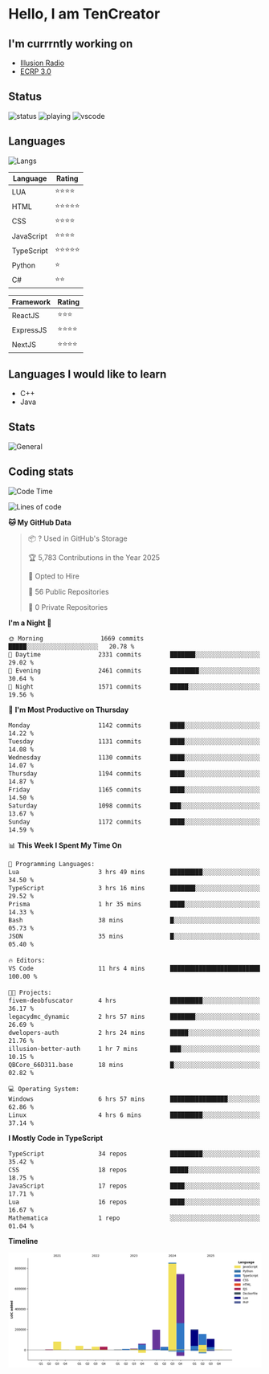 # Hello, I am TenCreator

## I'm currrntly working on
- [Illusion Radio](https://illusionradio.co.uk/)
- [ECRP 3.0](http://github.com/Emerald-Coast-Roleplay/)

## Status
![status](https://api.statusbadges.me/badge/status/518334475038359555?simple=true&style=for-the-badge)
![playing](https://api.statusbadges.me/badge/playing/518334475038359555?style=for-the-badge)
![vscode](https://api.statusbadges.me/badge/vscode/518334475038359555?style=for-the-badge)

## Languages
![Langs](https://github-readme-stats.vercel.app/api/top-langs/?username=tencreator&layout=compact&theme=radical)


|Language|Rating|
|--------|------|
|LUA|⭐️⭐️⭐️⭐️|
|HTML|⭐️⭐️⭐️⭐️⭐️|
|CSS|⭐️⭐️⭐️⭐️|
|JavaScript|⭐️⭐️⭐️⭐️|
|TypeScript|⭐️⭐️⭐️⭐️⭐️|
|Python|⭐️|
|C#|⭐️⭐️ |

|Framework|Rating|
|--------|------|
|ReactJS|⭐️⭐️⭐|
|ExpressJS|⭐️⭐️⭐️⭐️|
|NextJS|⭐️⭐️⭐⭐️|

## Languages I would like to learn
- C++
- Java

## Stats
![General](https://github-readme-stats.vercel.app/api?username=tencreator&show_icons=true&theme=radical)

## Coding stats

<!--START_SECTION:waka-->
![Code Time](http://img.shields.io/badge/Code%20Time-728%20hrs%202%20mins-blue)

![Lines of code](https://img.shields.io/badge/From%20Hello%20World%20I%27ve%20Written-2.5%20million%20lines%20of%20code-blue)

**🐱 My GitHub Data** 

> 📦 ? Used in GitHub's Storage 
 > 
> 🏆 5,783 Contributions in the Year 2025
 > 
> 💼 Opted to Hire
 > 
> 📜 56 Public Repositories 
 > 
> 🔑 0 Private Repositories 
 > 
**I'm a Night 🦉** 

```text
🌞 Morning                1669 commits        █████░░░░░░░░░░░░░░░░░░░░   20.78 % 
🌆 Daytime                2331 commits        ███████░░░░░░░░░░░░░░░░░░   29.02 % 
🌃 Evening                2461 commits        ████████░░░░░░░░░░░░░░░░░   30.64 % 
🌙 Night                  1571 commits        █████░░░░░░░░░░░░░░░░░░░░   19.56 % 
```
📅 **I'm Most Productive on Thursday** 

```text
Monday                   1142 commits        ████░░░░░░░░░░░░░░░░░░░░░   14.22 % 
Tuesday                  1131 commits        ████░░░░░░░░░░░░░░░░░░░░░   14.08 % 
Wednesday                1130 commits        ████░░░░░░░░░░░░░░░░░░░░░   14.07 % 
Thursday                 1194 commits        ████░░░░░░░░░░░░░░░░░░░░░   14.87 % 
Friday                   1165 commits        ████░░░░░░░░░░░░░░░░░░░░░   14.50 % 
Saturday                 1098 commits        ███░░░░░░░░░░░░░░░░░░░░░░   13.67 % 
Sunday                   1172 commits        ████░░░░░░░░░░░░░░░░░░░░░   14.59 % 
```


📊 **This Week I Spent My Time On** 

```text
💬 Programming Languages: 
Lua                      3 hrs 49 mins       █████████░░░░░░░░░░░░░░░░   34.50 % 
TypeScript               3 hrs 16 mins       ███████░░░░░░░░░░░░░░░░░░   29.52 % 
Prisma                   1 hr 35 mins        ████░░░░░░░░░░░░░░░░░░░░░   14.33 % 
Bash                     38 mins             █░░░░░░░░░░░░░░░░░░░░░░░░   05.73 % 
JSON                     35 mins             █░░░░░░░░░░░░░░░░░░░░░░░░   05.40 % 

🔥 Editors: 
VS Code                  11 hrs 4 mins       █████████████████████████   100.00 % 

🐱‍💻 Projects: 
fivem-deobfuscator       4 hrs               █████████░░░░░░░░░░░░░░░░   36.17 % 
legacydmc_dynamic        2 hrs 57 mins       ███████░░░░░░░░░░░░░░░░░░   26.69 % 
dwelopers-auth           2 hrs 24 mins       █████░░░░░░░░░░░░░░░░░░░░   21.76 % 
illusion-better-auth     1 hr 7 mins         ███░░░░░░░░░░░░░░░░░░░░░░   10.15 % 
QBCore_66D311.base       18 mins             █░░░░░░░░░░░░░░░░░░░░░░░░   02.82 % 

💻 Operating System: 
Windows                  6 hrs 57 mins       ████████████████░░░░░░░░░   62.86 % 
Linux                    4 hrs 6 mins        █████████░░░░░░░░░░░░░░░░   37.14 % 
```

**I Mostly Code in TypeScript** 

```text
TypeScript               34 repos            █████████░░░░░░░░░░░░░░░░   35.42 % 
CSS                      18 repos            █████░░░░░░░░░░░░░░░░░░░░   18.75 % 
JavaScript               17 repos            ████░░░░░░░░░░░░░░░░░░░░░   17.71 % 
Lua                      16 repos            ████░░░░░░░░░░░░░░░░░░░░░   16.67 % 
Mathematica              1 repo              ░░░░░░░░░░░░░░░░░░░░░░░░░   01.04 % 
```



**Timeline**

![Lines of Code chart](https://raw.githubusercontent.com/tencreator/tencreator/main/assets/bar_graph.png)


<!--END_SECTION:waka-->
